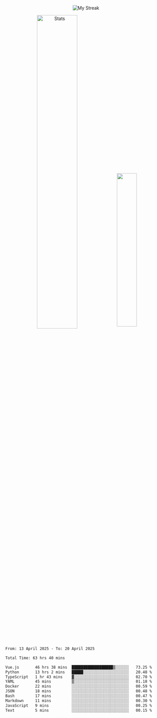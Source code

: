 <p align="center">
<picture>
  <source media="(prefers-color-scheme: dark)" srcset="http://github-readme-streak-stats.herokuapp.com?user=semolik&theme=dark&hide_border=true&background=DD272700">
  <img alt="My Streak" src="http://github-readme-streak-stats.herokuapp.com?user=semolik&hide_border=true">
</picture>
</p>
<div align="center">
  <picture>
    <source media="(prefers-color-scheme: dark)" srcset="https://github-readme-stats.vercel.app/api?username=semolik&show_icons=true&bg_color=DD272700&hide_border=true&theme=dark">
        <img alt="Stats" src="https://github-readme-stats.vercel.app/api?username=semolik&show_icons=true&bg_color=DD272700&hide_border=true" width="50%" >
  </picture>
  <sup>
  <picture>
  <source media="(prefers-color-scheme: dark)" srcset="https://github-readme-stats.vercel.app/api/top-langs/?username=semolik&layout=compact&hide_border=true&bg_color=DD272700&theme=dark">
  <img src="https://github-readme-stats.vercel.app/api/top-langs/?username=semolik&layout=compact&hide_border=true" width="35%" />
  </picture>
  </sup>
</div>
<!--START_SECTION:waka-->

```txt
From: 13 April 2025 - To: 20 April 2025

Total Time: 63 hrs 40 mins

Vue.js       46 hrs 38 mins  ██████████████████▒░░░░░░   73.25 %
Python       13 hrs 2 mins   █████░░░░░░░░░░░░░░░░░░░░   20.48 %
TypeScript   1 hr 43 mins    ▓░░░░░░░░░░░░░░░░░░░░░░░░   02.70 %
YAML         45 mins         ▒░░░░░░░░░░░░░░░░░░░░░░░░   01.18 %
Docker       22 mins         ░░░░░░░░░░░░░░░░░░░░░░░░░   00.59 %
JSON         18 mins         ░░░░░░░░░░░░░░░░░░░░░░░░░   00.48 %
Bash         17 mins         ░░░░░░░░░░░░░░░░░░░░░░░░░   00.47 %
Markdown     11 mins         ░░░░░░░░░░░░░░░░░░░░░░░░░   00.30 %
JavaScript   9 mins          ░░░░░░░░░░░░░░░░░░░░░░░░░   00.25 %
Text         5 mins          ░░░░░░░░░░░░░░░░░░░░░░░░░   00.15 %
```

<!--END_SECTION:waka-->

